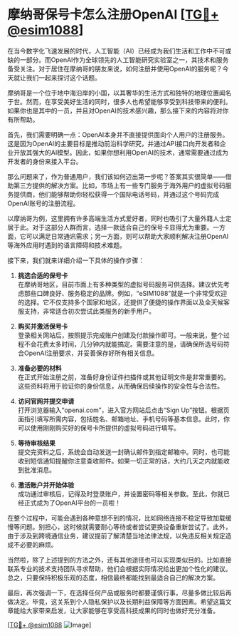 # 摩纳哥保号卡怎么注册OpenAI [[TG💪+ @esim1088](https://t.me/s/esim1088)]

在当今数字化飞速发展的时代，人工智能（AI）已经成为我们生活和工作中不可或缺的一部分。而OpenAI作为全球领先的人工智能研究实验室之一，其技术和服务备受关注。对于居住在摩纳哥的朋友来说，如何注册并使用OpenAI的服务呢？今天就让我们一起来探讨这个话题。

摩纳哥是一个位于地中海沿岸的小国，以其奢华的生活方式和独特的地理位置闻名于世。然而，在享受美好生活的同时，很多人也希望能够享受到科技带来的便利。如果你也是其中的一员，并且对OpenAI的技术感兴趣，那么接下来的内容将对你有所帮助。

首先，我们需要明确一点：OpenAI本身并不直接提供面向个人用户的注册服务。这是因为OpenAI的主要目标是推动前沿科学研究，并通过API接口向开发者和企业开放其强大的AI模型。因此，如果你想利用OpenAI的技术，通常需要通过成为开发者的身份来接入平台。

那么问题来了，作为普通用户，我们该如何迈出第一步呢？答案其实很简单——借助第三方提供的解决方案。比如，市场上有一些专门服务于海外用户的虚拟号码服务提供商，他们能够帮助你轻松获得一个国际电话号码，并通过这个号码完成OpenAI账号的注册流程。

以摩纳哥为例，这里拥有许多高端生活方式爱好者，同时也吸引了大量外籍人士定居于此。对于这部分人群而言，选择一款适合自己的保号卡显得尤为重要。一方面，它可以满足日常通讯需求；另一方面，则可以帮助大家顺利解决注册OpenAI等海外应用时遇到的语言障碍和技术难题。

接下来，我们就来详细介绍一下具体的操作步骤：

1. **挑选合适的保号卡**  
   在摩纳哥地区，目前市面上有多种类型的虚拟号码服务可供选择。建议优先考虑那些口碑良好、服务稳定的品牌。例如，“eSIM1088”就是一个非常受欢迎的选择。它不仅支持多个国家和地区，还提供了便捷的操作界面以及全天候客服支持，非常适合初次尝试此类服务的新手用户。

2. **购买并激活保号卡**  
   登录相关网站后，按照提示完成账户创建及付款操作即可。一般来说，整个过程不会花费太多时间，几分钟内就能搞定。需要注意的是，请确保所选号码符合OpenAI注册要求，并妥善保存好所有相关信息。

3. **准备必要的材料**  
   在正式开始注册之前，准备好身份证件扫描件或其他证明文件是非常重要的。这些资料将用于验证你的身份信息，从而确保后续操作的安全性与合法性。

4. **访问官网并提交申请**  
   打开浏览器输入“openai.com”，进入官方网站后点击“Sign Up”按钮。根据页面指引填写所需内容，包括姓名、邮箱地址、手机号码等基本信息。此时，你可以使用刚刚购买好的保号卡所提供的虚拟号码进行填写。

5. **等待审核结果**  
   提交完资料之后，系统会自动发送一封确认邮件到指定邮箱中。同时，也可能收到短信通知提醒你注意查收邮件。如果一切正常的话，大约几天之内就能收到批准消息。

6. **激活账户并开始体验**  
   成功通过审核后，记得及时登录账户，并设置密码等相关参数。至此，你就已经正式成为了OpenAI平台的一员啦！

在整个过程中，可能会遇到各种意想不到的情况，比如网络连接不稳定导致加载缓慢等问题。别担心，这时候就需要耐心等待或者尝试更换设备重新尝试了。此外，由于涉及到跨境通信业务，建议提前了解清楚当地法律法规，以免违反相关规定造成不必要的麻烦。

当然啦，除了上述提到的方法之外，还有其他途径也可以实现类似目的。比如直接联系专业的技术支持团队寻求帮助，他们会根据实际情况给出更加个性化的建议。总之，只要保持积极乐观的态度，相信最终都能找到最适合自己的解决方案。

最后，再次强调一下，在选择任何产品或服务时都要谨慎行事，尽量多做比较后再做决定。毕竟，这关系到个人隐私保护以及长期利益保障等方面因素。希望这篇文章能给大家带来启发，让大家能够在享受高科技成果的同时也做好充分准备。

[[TG💪+ @esim1088](https://t.me/s/esim1088) ![Image](https://i.postimg.cc/4NQfJmqS/Snipaste-2025-05-13-00-14-12.png)]